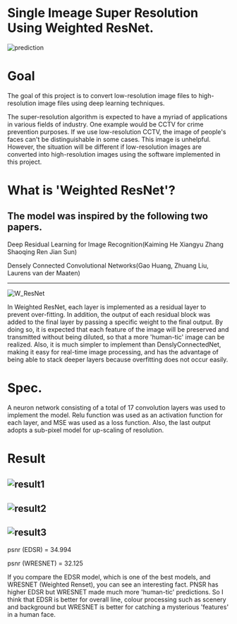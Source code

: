 # Single Imeage Super Resolution Using Weighted ResNet.
![prediction](https://user-images.githubusercontent.com/46989642/79095895-a41aaf00-7d96-11ea-859d-0a05cdd4c86e.png)

# Goal
The goal of this project is to convert low-resolution image files to high-resolution image files using deep learning techniques.

The super-resolution algorithm is expected to have a myriad of applications in various fields of industry. One example would be CCTV for crime prevention purposes. If we use low-resolution CCTV, the image of people's faces can't be distinguishable in some cases. This image is unhelpful. However, the situation will be different if low-resolution images are converted into high-resolution images using the software implemented in this project.

# What is 'Weighted ResNet'?

The model was inspired by the following two papers.
-
Deep Residual Learning for Image Recognition(Kaiming He Xiangyu Zhang Shaoqing Ren Jian Sun)

Densely Connected Convolutional Networks(Gao Huang, Zhuang Liu, Laurens van der Maaten)

----------------------------------------------------------------------------------------------------------------
![W_ResNet](https://user-images.githubusercontent.com/46989642/79096700-dc22f180-7d98-11ea-9e04-db9df4fbb299.png)

In Weighted ResNet, each layer is implemented as a residual layer to prevent over-fitting. In addition, the output of each residual block was added to the final layer by passing a specific weight to the final output. By doing so, it is expected that each feature of the image will be preserved and transmitted without being diluted, so that a more 'human-tic' image can be realized. Also, it is much simpler to implement than DenslyConnectedNet, making it easy for real-time image processing, and has the advantage of being able to stack deeper layers because overfitting does not occur easily.

# Spec.
A neuron network consisting of a total of 17 convolution layers was used to implement the model.
Relu function was used as an activation function for each layer, and MSE was used as a loss function. Also, the last output adopts a sub-pixel model for up-scaling of resolution.

# Result
![result1](https://user-images.githubusercontent.com/46989642/79097973-f4e0d680-7d9b-11ea-815c-0965cf5c373a.png)
-----------------------------------------------------------------------------------------------------------------
![result2](https://user-images.githubusercontent.com/46989642/79098019-09bd6a00-7d9c-11ea-9289-7268034a3975.png)
-----------------------------------------------------------------------------------------------------------------
![result3](https://user-images.githubusercontent.com/46989642/79098190-628d0280-7d9c-11ea-97a2-e5c0d629a904.png)
-----------------------------------------------------------------------------------------------------------------
psnr (EDSR) = 34.994

psnr (WRESNET) = 32.125

If you compare the EDSR model, which is one of the best models, and WRESNET (Weighted Renset), you can see an interesting fact. PNSR has higher EDSR but WRESNET made much more 'human-tic' predictions. So I think that EDSR is better for overall line, colour processing such as scenery and background but WRESNET is better for catching a mysterious 'features' in a human face.
